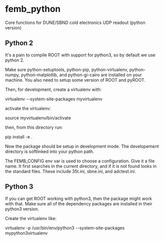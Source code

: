 # femb_python

Core functions for DUNE/SBND cold electronics UDP readout (python version)

## Python 2

It's a pain to compile ROOT with support for python3, so by default we use
python 2.

Make sure python-setuptools, python-pip, python-virtualenv, python-numpy,
python-matplotlib, and python-gi-cairo are installed on your machine. You also
need to setup some version of ROOT and pyROOT.

Then, for development, create a virtualenv with:

virtualenv --system-site-packages myvirtualenv

activate the virtualenv:

source myvirtualenv/bin/activate

then, from this directory run:

pip install -e .

Now the package should be setup in development mode. The developement directory
is softlinked into your python path.

The FEMB_CONFIG env var is used to choose a configuration. Give it a file name.
It first searches in the current directory, and if it is not found looks in the
standard files. These include 35t.ini, sbne.ini, and adctest.ini.

## Python 3

If you can get ROOT working with python3, then the package might work with
that. Make sure all of the dependency packages are installed in their python3
version.

Create the virtualenv like:

virtualenv -p /usr/bin/env/python3 --system-site-packages mypython3virtualenv
